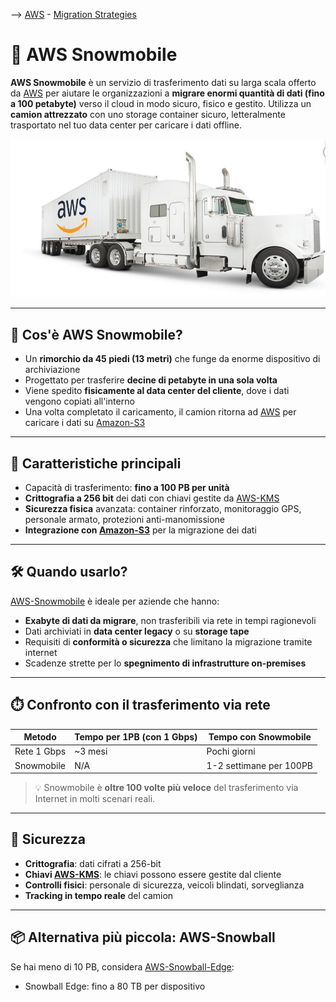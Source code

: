 --> [AWS](/00-Intro/AWS.md)  -  [Migration Strategies](/06-Cloud-Adoption-Framework-and-Migration-Strategies/AWS-Migration-Strategies.md)
# 🚛 AWS Snowmobile

**AWS Snowmobile** è un servizio di trasferimento dati su larga scala offerto da [AWS](/00-Intro/AWS.md) per aiutare le organizzazioni a **migrare enormi quantità di dati (fino a 100 petabyte)** verso il cloud in modo sicuro, fisico e gestito. Utilizza un **camion attrezzato** con uno storage container sicuro, letteralmente trasportato nel tuo data center per caricare i dati offline.

![snowmobile](img/snowmobile.png)

---

## 🚛 Cos'è AWS Snowmobile?

- Un **rimorchio da 45 piedi (13 metri)** che funge da enorme dispositivo di archiviazione
- Progettato per trasferire **decine di petabyte in una sola volta**
- Viene spedito **fisicamente al data center del cliente**, dove i dati vengono copiati all'interno
- Una volta completato il caricamento, il camion ritorna ad [AWS](/00-Intro/AWS.md) per caricare i dati su [Amazon-S3](/02-Storage-services/Amazon-S3.md)

---

## 🧩 Caratteristiche principali

- Capacità di trasferimento: **fino a 100 PB per unità**
- **Crittografia a 256 bit** dei dati con chiavi gestite da [AWS-KMS](/09-Sicurezza-Compliance-Governance/Sicurezza/AWS-KMS.md)
- **Sicurezza fisica** avanzata: container rinforzato, monitoraggio GPS, personale armato, protezioni anti-manomissione
- **Integrazione con [Amazon-S3](/02-Storage-services/Amazon-S3.md)** per la migrazione dei dati

---

## 🛠️ Quando usarlo?

[AWS-Snowmobile](/06-Cloud-Adoption-Framework-and-Migration-Strategies/AWS-Snowmobile.md) è ideale per aziende che hanno:

- **Exabyte di dati da migrare**, non trasferibili via rete in tempi ragionevoli
- Dati archiviati in **data center legacy** o su **storage tape**
- Requisiti di **conformità o sicurezza** che limitano la migrazione tramite internet
- Scadenze strette per lo **spegnimento di infrastrutture on-premises**

---

## ⏱️ Confronto con il trasferimento via rete

| Metodo             | Tempo per 1PB (con 1 Gbps) | Tempo con Snowmobile |
|--------------------|----------------------------|------------------------|
| Rete 1 Gbps        | ~3 mesi                    | Pochi giorni           |
| Snowmobile         | N/A                        | 1-2 settimane per 100PB|

> 💡 Snowmobile è **oltre 100 volte più veloce** del trasferimento via Internet in molti scenari reali.

---

## 🔐 Sicurezza

- **Crittografia**: dati cifrati a 256-bit
- **Chiavi [AWS-KMS](/09-Sicurezza-Compliance-Governance/Sicurezza/AWS-KMS.md)**: le chiavi possono essere gestite dal cliente
- **Controlli fisici**: personale di sicurezza, veicoli blindati, sorveglianza
- **Tracking in tempo reale** del camion

---

## 📦 Alternativa più piccola: AWS-Snowball

Se hai meno di 10 PB, considera [AWS-Snowball-Edge](/06-Cloud-Adoption-Framework-and-Migration-Strategies/AWS-Snowball-Edge.md):
- Snowball Edge: fino a 80 TB per dispositivo
